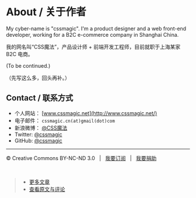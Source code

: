# About / 关于作者

My cyber-name is "cssmagic". I'm a product designer and a web front-end developer, working for a B2C e-commerce company in Shanghai China.

我的网名叫“CSS魔法”，产品设计师 + 前端开发工程师，目前就职于上海某家 B2C 电商。

(To be continued.)

（先写这么多，回头再补。）

## Contact / 联系方式

* 个人网站： [www.cssmagic.net](http://www.cssmagic.net/)
* 电子邮件： `cssmagic.cn(at)gmail(dot)com`
* 新浪微博： [@CSS魔法](http://weibo.com/cssmagic)
* Twitter: [@cssmagic](https://twitter.com/cssmagic)
* GitHub: [@cssmagic](https://github.com/cssmagic)

***

&copy; Creative Commons BY-NC-ND 3.0 &nbsp; | &nbsp; [我要订阅](http://www.cssmagic.net/blog/subscribe) &nbsp; | &nbsp; [我要捐助](http://www.cssmagic.net/blog/donate)

&nbsp;
> * [更多文章](https://github.com/cssmagic/blog/issues)
> * [查看原文与评论](https://github.com/cssmagic/blog/issues/9)
